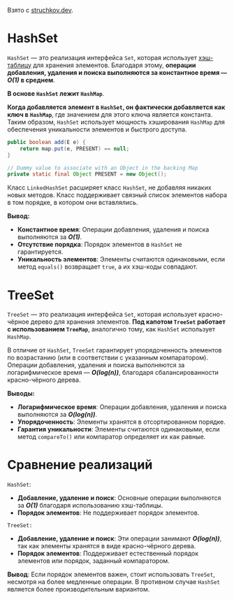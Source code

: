Взято с [struchkov.dev](https://struchkov.dev/blog/ru/java-collection-framework/#%D1%80%D0%B5%D0%B0%D0%BB%D0%B8%D0%B7%D0%B0%D1%86%D0%B8%D0%B8-%D0%BA%D0%BE%D0%BB%D0%BB%D0%B5%D0%BA%D1%86%D0%B8%D0%B9).
# HashSet
`HashSet` — это реализация интерфейса `Set`, которая использует [хэш-таблицу](https://garden.struchkov.dev/ru/dev/fundamental/structure/%D0%A5%D0%B5%D1%88-%D1%82%D0%B0%D0%B1%D0%BB%D0%B8%D1%86%D0%B0) для хранения элементов. Благодаря этому, **операции добавления, удаления и поиска выполняются за константное время — *O(1)* в среднем**.

**В основе `HashSet` лежит `HashMap`**.

**Когда добавляется элемент в `HashSet`, он фактически добавляется как ключ в `HashMap`**, где значением для этого ключа является константа. Таким образом, `HashSet` использует мощность хэширования `HashMap` для обеспечения уникальности элементов и быстрого доступа.
```java
public boolean add(E e) {
	return map.put(e, PRESENT) == null;
}

// Dummy value to associate with an Object in the backing Map
private static final Object PRESENT = new Object();
```

Класс `LinkedHashSet` расширяет класс `HashSet`, не добавляя никаких новых методов. Класс поддерживает связный список элементов набора в том порядке, в котором они вставлялись.

**Вывод:**
- **Константное время**: Операции добавления, удаления и поиска выполняются за ***O(1)***.
- **Отсутствие порядка**: Порядок элементов в `HashSet` не гарантируется.
- **Уникальность элементов**: Элементы считаются одинаковыми, если метод `equals()` возвращает `true`, а их хэш-коды совпадают.
# TreeSet
`TreeSet` — это реализация интерфейса `Set`, которая использует красно-чёрное дерево для хранения элементов. **Под капотом `TreeSet` работает с использованием `TreeMap`**, аналогично тому, как `HashSet` использует `HashMap`.

В отличие от `HashSet`, `TreeSet` гарантирует упорядоченность элементов по возрастанию (или в соответствии с указанным компаратором). Операции добавления, удаления и поиска выполняются за логарифмическое время — ***O(log(n))***, благодаря сбалансированности красно-чёрного дерева.

**Выводы:**
- **Логарифмическое время**: Операции добавления, удаления и поиска выполняются за ***O(log(n))***.
- **Упорядоченность**: Элементы хранятся в отсортированном порядке.
- **Гарантия уникальности**: Элементы считаются одинаковыми, если метод `compareTo()` или компаратор определяет их как равные.
# Сравнение реализаций
`HashSet`:
- **Добавление, удаление и поиск**: Основные операции выполняются за ***O(1)*** благодаря использованию хэш-таблицы.
- **Порядок элементов**: Не поддерживает порядок элементов.

`TreeSet:`
- **Добавление, удаление и поиск**: Эти операции занимают ***O(log(n))***, так как элементы хранятся в виде красно-чёрного дерева.
- **Порядок элементов**: Поддерживает естественный порядок элементов или порядок, заданный компаратором.

**Вывод**: Если порядок элементов важен, стоит использовать `TreeSet`, несмотря на более медленные операции. В противном случае `HashSet` является более производительным вариантом.